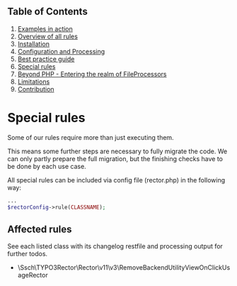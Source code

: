 ## Table of Contents
1. [Examples in action](./examples_in_action.md)
1. [Overview of all rules](./all_rectors_overview.md)
1. [Installation](./installation.md)
1. [Configuration and Processing](./configuration_and_processing.md)
1. [Best practice guide](./best_practice_guide.md)
1. [Special rules](./special_rules.md)
1. [Beyond PHP - Entering the realm of FileProcessors](./beyond_php_file_processors.md)
1. [Limitations](./limitations.md)
1. [Contribution](./contribution.md)

# Special rules

Some of our rules require more than just executing them.

This means some further steps are necessary to fully migrate the code. We can only partly prepare the full migration,
but the finishing checks have to be done by each use case.

All special rules can be included via config file (rector.php) in the following way:

```php
...
$rectorConfig->rule(CLASSNAME);
```

## Affected rules

See each listed class with its changelog restfile and processing output for further todos.

- \Ssch\TYPO3Rector\Rector\v11\v3\RemoveBackendUtilityViewOnClickUsageRector

